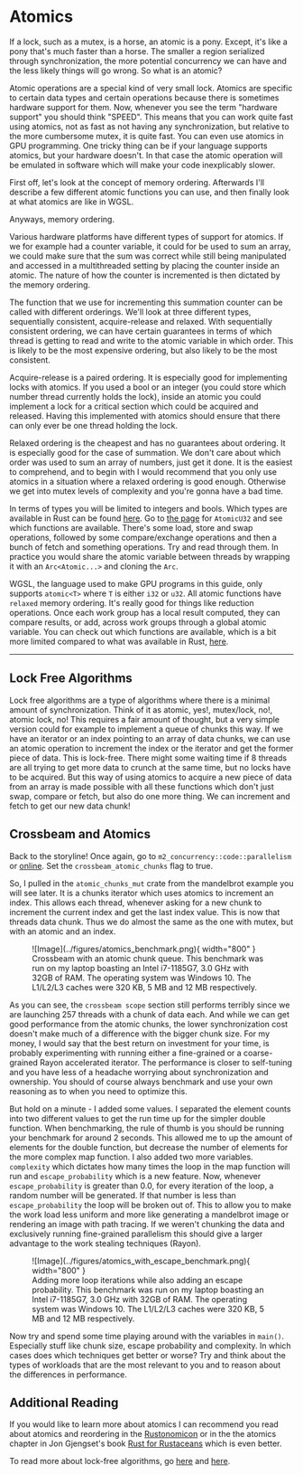 # Atomics
If a lock, such as a mutex, is a horse, an atomic is a pony. Except, it's like a pony that's much faster than
a horse. The smaller a region serialized through synchronization, the more potential concurrency we can have
and the less likely things will go wrong. So what is an atomic?

Atomic operations are a special kind of very small lock. Atomics are specific to certain data types
and certain operations because there is sometimes hardware support for them. Now, whenever you see
the term "hardware support" you should think "SPEED". This means that you can work quite fast using
atomics, not as fast as not having any synchronization, but relative to the more cumbersome
mutex, it is quite fast. You can even use atomics in GPU programming. One tricky thing can be if
your language supports atomics, but your hardware doesn't. In that case the atomic operation will
be emulated in software which will make your code inexplicably slower.

First off, let's look at the concept of memory ordering. Afterwards I'll describe a few different
atomic functions you can use, and then finally look at what atomics are like in WGSL.

Anyways, memory ordering.

Various hardware platforms have different types of support for atomics. If we for
example had a counter variable, it could for be used to sum an array, we could make sure that
the sum was correct while still being manipulated and accessed in a multithreaded setting by placing
the counter inside an atomic. The nature of how the counter is incremented is then dictated by the
memory ordering.

The function that we use for incrementing this summation counter can be called with
different orderings. We'll look at three different types, sequentially consistent, acquire-release
and relaxed. With sequentially consistent ordering, we can have certain guarantees in terms of which
thread is getting to read and write to the atomic variable in which order. This is likely to be
the most expensive ordering, but also likely to be the most consistent.

Acquire-release is a paired ordering. It is especially good for implementing locks with atomics.
If you used a bool or an integer (you could store which number thread currently holds the lock),
inside an atomic you could implement a lock for a critical section which could be acquired
and released. Having this implemented with atomics should ensure that there can only ever
be one thread holding the lock.

Relaxed ordering is the cheapest and has no guarantees about ordering. It is especially good for
the case of summation. We don't care about which order was used to sum an array of numbers, just
get it done. It is the easiest to comprehend, and to begin with I would recommend that you only
use atomics in a situation where a relaxed ordering is good enough. Otherwise we get into mutex
levels of complexity and you're gonna have a bad time.

In terms of types you will be limited to integers and bools. Which types are available in Rust
can be found [here][4]. Go to [the page][5] for ```AtomicU32``` and see which functions are available.
There's some load, store and swap operations, followed by some compare/exchange operations and then
a bunch of fetch and something operations. Try and read through them. In practice you would share
the atomic variable between threads by wrapping it with an ```Arc<Atomic...>``` and cloning the ```Arc```.

WGSL, the language used to make GPU programs in this guide, only supports ```atomic<T>``` where ```T```
is either ```i32``` or ```u32```. All atomic functions have ```relaxed``` memory ordering. It's really
good for things like reduction operations. Once each work group has a local result computed, they can
compare results, or add, across work groups through a global atomic variable. You can check out which
functions are available, which is a bit more limited compared to what was available in Rust, [here][6].

_________________

## Lock Free Algorithms
Lock free algorithms are a type of algorithms where there is a minimal amount of synchronization. Think of it as
atomic, yes!, mutex/lock, no!, atomic lock, no! This requires a fair amount of thought, but a very simple version
could for example to implement a queue of chunks this way. If we have an iterator or an index pointing to an array
of data chunks, we can use an atomic operation to increment the index or the iterator and get the former piece of
data. This is lock-free. There might some waiting time if 8 threads are all trying to get more data to crunch at
the same time, but no locks have to be acquired. But this way of using atomics to acquire a new piece of data
from an array is made possible with all these functions which don't just swap, compare or fetch, but also
do one more thing. We can increment and fetch to get our new data chunk!

## Crossbeam and Atomics
Back to the storyline! Once again, go to ```m2_concurrency::code::parallelism``` or [online][7].
Set the ```crossbeam_atomic_chunks``` flag to true.

So, I pulled in the ```atomic_chunks_mut``` crate from the mandelbrot example you will see later.
It is a chunks iterator which uses atomics to increment an index. This allows each thread, whenever
asking for a new chunk to increment the current index and get the last index value. This is now
that threads data chunk. Thus we do almost the same as the one with mutex, but with an atomic
and an index.

<figure markdown>
![Image](../figures/atomics_benchmark.png){ width="800" }
<figcaption>
Crossbeam with an atomic chunk queue.
This benchmark was run on my laptop boasting an Intel i7-1185G7, 3.0 GHz with 32GB of RAM. The operating system was
Windows 10. The L1/L2/L3 caches were 320 KB, 5 MB and 12 MB respectively.
</figcaption>
</figure>

As you can see, the ```crossbeam scope``` section still performs terribly since we are launching 257 threads with
a chunk of data each. And while we can get good performance from the atomic chunks, the lower synchronization cost
doesn't make much of a difference with the bigger chunk size. For my money, I would say that the best return on
investment for your time, is probably experimenting with running either a fine-grained or a coarse-grained
Rayon accelerated iterator. The performance is closer to self-tuning and you have less of a headache worrying
about synchronization and ownership. You should of course always benchmark and use your own reasoning as to when
you need to optimize this.

But hold on a minute - I added some values. I separated the element counts into two different values to get the
run time up for the simpler double function. When benchmarking, the rule of thumb is you should be running your
benchmark for around 2 seconds. This allowed me to up the amount of elements for the double function, but decrease
the number of elements for the more complex map function. I also added two more variables. ```complexity``` which
dictates how many times the loop in the map function will run and ```escape_probability``` which is a new feature.
Now, whenever ```escape_probability``` is greater than 0.0, for every iteration of the loop, a random number will
be generated. If that number is less than ```escape_probability``` the loop will be broken out of. This to allow
you to make the work load less uniform and more like generating a mandelbrot image or rendering an image with
path tracing. If we weren't chunking the data and exclusively running fine-grained parallelism this should
give a larger advantage to the work stealing techniques (Rayon).

<figure markdown>
![Image](../figures/atomics_with_escape_benchmark.png){ width="800" }
<figcaption>
Adding more loop iterations while also adding an escape probability.
This benchmark was run on my laptop boasting an Intel i7-1185G7, 3.0 GHz with 32GB of RAM. The operating system was
Windows 10. The L1/L2/L3 caches were 320 KB, 5 MB and 12 MB respectively.
</figcaption>
</figure>

Now try and spend some time playing around with the variables in ```main()```.
Especially stuff like chunk size, escape probability and complexity. In which cases does which techniques get
better or worse? Try and think about the types of workloads that are the most relevant to you and to reason
about the differences in performance.

## Additional Reading
If you would like to learn more about atomics I can recommend you read about atomics and reordering in the
[Rustonomicon][0] or in the the atomics chapter in Jon Gjengset's book [Rust for Rustaceans][1]
which is even better.

To read more about lock-free algorithms, go [here][2] and [here][3].

[0]: https://doc.rust-lang.org/nomicon/atomics.html
[1]: https://nostarch.com/rust-rustaceans
[2]: https://en.wikipedia.org/wiki/Non-blocking_algorithm
[3]: https://www.cs.cmu.edu/~410-s05/lectures/L31_LockFree.pdf
[4]: https://doc.rust-lang.org/std/sync/atomic/
[5]: https://doc.rust-lang.org/std/sync/atomic/struct.AtomicU32.html
[6]: https://www.w3.org/TR/WGSL/#atomic-builtin-functions
[7]: https://github.com/absorensen/the-guide/tree/main/m2_concurrency/code/parallelism
